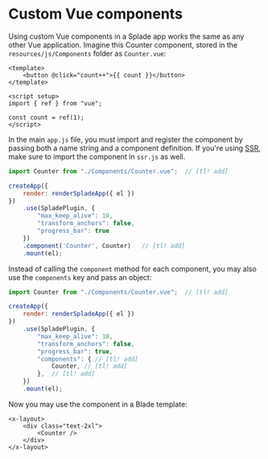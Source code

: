 # Custom Vue components

Using custom Vue components in a Splade app works the same as any other Vue application. Imagine this Counter component, stored in the `resources/js/Components` folder as `Counter.vue`:

```vue
<template>
    <button @click="count++">{{ count }}</button>
</template>

<script setup>
import { ref } from "vue";

const count = ref(1);
</script>
```

In the main `app.js` file, you must import and register the component by passing both a name string and a component definition. If you're using [SSR](/ssr.md), make sure to import the component in `ssr.js` as well.

```js
import Counter from "./Components/Counter.vue";  // [tl! add]

createApp({
    render: renderSpladeApp({ el })
})
    .use(SpladePlugin, {
        "max_keep_alive": 10,
        "transform_anchors": false,
        "progress_bar": true
    })
    .component('Counter', Counter)   // [tl! add]
    .mount(el);
```

Instead of calling the `component` method for each component, you may also use the `components` key and pass an object:

```js
import Counter from "./Components/Counter.vue";  // [tl! add]

createApp({
    render: renderSpladeApp({ el })
})
    .use(SpladePlugin, {
        "max_keep_alive": 10,
        "transform_anchors": false,
        "progress_bar": true,
        "components": { // [tl! add]
            Counter, // [tl! add]
        },  // [tl! add]
    })
    .mount(el);
```

Now you may use the component in a Blade template:

```blade
<x-layout>
    <div class="text-2xl">
        <Counter />
    </div>
</x-layout>
```